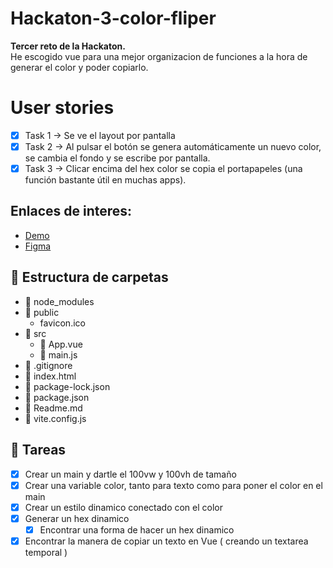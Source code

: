 # Hackaton-3-color-fliper
**Tercer reto de la Hackaton.**</br>
He escogido vue para una mejor organizacion de funciones a la hora de generar el color y poder copiarlo.
# User stories
- [x] Task 1 → Se ve el layout por pantalla
- [x] Task 2 → Al pulsar el botón se genera automáticamente un nuevo color, se cambia el fondo y se escribe por pantalla.
- [x] Task 3 → Clicar encima del hex color se copia el portapapeles (una función bastante útil en muchas apps).

## Enlaces de interes:
- [Demo](https://hackaton-3-color-fliper.vercel.app/)
- [Figma](https://www.figma.com/file/ETSvclvkfXzUIJjkufXRJ9/front_explorer?node-id=286%3A16)

## 📂 Estructura de carpetas
- 📂 node_modules
- 📂 public
  - favicon.ico
- 📂 src
  - 📜 App.vue
  - 📜 main.js
- 📜 .gitignore
- 📜 index.html
- 📜 package-lock.json
- 📜 package.json
- 📜 Readme.md
- 📜 vite.config.js

## 📝 Tareas
- [x] Crear un main y dartle el 100vw y 100vh de tamaño
- [x] Crear una variable color, tanto para texto como para poner el color en el main
- [x] Crear un estilo dinamico conectado con el color
- [x] Generar un hex dinamico
  - [x] Encontrar una forma de hacer un hex dinamico
- [x] Encontrar la manera de copiar un texto en Vue ( creando un textarea temporal )
